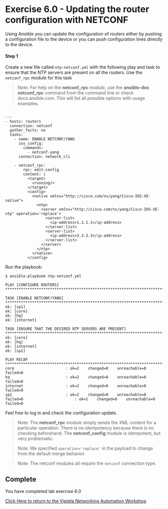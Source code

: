 # Exercise 6.0 - Updating the router configuration with NETCONF

Using Ansible you can update the configuration of routers either by pushing a configuration file to the device or you can push configuration lines directly to the device.

#### Step 1

Create a new file called `ntp-netconf.yml` with the following play and task to ensure that the NTP servers are present on all the routers.  Use the `netconf_rpc` module for this task

> Note: For help on the **netconf_rpc** module, use the **ansible-doc netconf_rpc** command from the command line or check docs.ansible.com. This will list all possible options with usage examples.

```

---
- hosts: routers
  connection: netconf
  gather_facts: no
  tasks:
    - name: ENABLE NETCONF/YANG
      ios_config:
        commands:
          - netconf-yang
      connection: network_cli

    - netconf_rpc:
        rpc: edit-config
        content: |
          <target>
            <running/>
          </target>
          <config>
            <native xmlns="http://cisco.com/ns/yang/Cisco-IOS-XE-native">
              <ntp>
                <server xmlns="http://cisco.com/ns/yang/Cisco-IOS-XE-ntp" operation='replace'>
                  <server-list>
                    <ip-address>1.1.1.1</ip-address>
                  </server-list>
                  <server-list>
                    <ip-address>3.3.3.3</ip-address>
                  </server-list>
                </server>
              </ntp>
            </native>
          </config>
```

Run the playbook:

``` shell
$ ansible-playbook ntp-netconf.yml

PLAY [CONFIGURE ROUTERS] *****************************************************************************************************

TASK [ENABLE NETCONF/YANG] ***************************************************************************************************
ok: [sp1]
ok: [core]
ok: [hq]
ok: [internet]

TASK [ENSURE THAT THE DESIRED NTP SERVERS ARE PRESENT] ***********************************************************************
ok: [core]
ok: [hq]
ok: [internet]
ok: [sp1]

PLAY RECAP *******************************************************************************************************************
core                       : ok=2    changed=0    unreachable=0    failed=0
hq                         : ok=2    changed=0    unreachable=0    failed=0
internet                   : ok=2    changed=0    unreachable=0    failed=0
sp1                        : ok=2    changed=0    unreachable=0    failed=0                       : ok=1    changed=0    unreachable=0    failed=0
```

Feel free to log in and check the configuration update.

>Note: The **netconf_rpc** module simply sends the XML content for a particular operation.  There is no idempotency because
there is no checking beforehand.  The **netconf_config** module _is_ idempotent, but very problematic.

>Note: We specified `operation='replace'` in the payload to change from the default merge behavior.

>Note: The netconf modules all require the `netconf` connection type.

## Complete

You have completed lab exercise 6.0

[Click Here to return to the Viptela Networking Automation Workshop](../../README_AUTOMATION.md)
